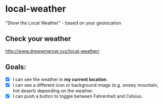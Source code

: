 # local-weather
"Show the Local Weather" - based on your geolocation

## Check your weather
http://www.drewwmercer.xyz/local-weather/

## Goals:
- [x] I can see the weather in **my current location**.  
- [x] I can see a different icon or background image (e.g. snowy mountain, hot desert) depending on the weather.  
- [x] I can push a button to toggle between Fahrenheit and Celsius.  
